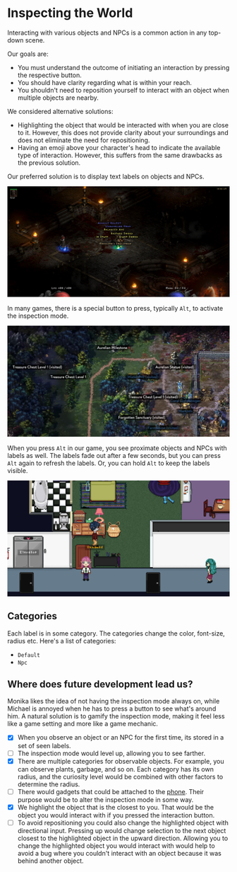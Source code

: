 # Inspecting the World

Interacting with various objects and NPCs is a common action in any top-down scene.

Our goals are:

- You must understand the outcome of initiating an interaction by pressing the respective button.
- You should have clarity regarding what is within your reach.
- You shouldn't need to reposition yourself to interact with an object when multiple objects are nearby.

We considered alternative solutions:

- Highlighting the object that would be interacted with when you are close to it. However, this does not provide clarity about your surroundings and does not eliminate the need for repositioning.
- Having an emoji above your character's head to indicate the available type of interaction. However, this suffers from the same drawbacks as the previous solution.

Our preferred solution is to display text labels on objects and NPCs.

![Diablo example with highlighted items](assets/diablo-inspect-items.png)

In many games, there is a special button to press, typically `Alt`, to activate the inspection mode.

![Songs of Conquest example with highlighted locations](assets/songs-of-conquest-inspect-world.png)

When you press `Alt` in our game, you see proximate objects and NPCs with labels as well.
The labels fade out after a few seconds, but you can press `Alt` again to refresh the labels.
Or, you can hold `Alt` to keep the labels visible.

![Don't Count The Sheep example](assets/dont-count-the-sheep-inspect-world.png)

## Categories

Each label is in some category.
The categories change the color, font-size, radius etc.
Here's a list of categories:

- `Default`
- `Npc`

## Where does future development lead us?

Monika likes the idea of not having the inspection mode always on, while Michael is annoyed when he has to press a button to see what's around him.
A natural solution is to gamify the inspection mode, making it feel less like a game setting and more like a game mechanic.

- [x] When you observe an object or an NPC for the first time, its stored in a set of seen labels.
- [ ] The inspection mode would level up, allowing you to see farther.
- [x] There are multiple categories for observable objects.
      For example, you can observe plants, garbage, and so on.
      Each category has its own radius, and the curiosity level would be combined with other factors to determine the radius.
- [ ] There would gadgets that could be attached to the [phone](phone.md).
      Their purpose would be to alter the inspection mode in some way.
- [x] We highlight the object that is the closest to you.
      That would be the object you would interact with if you pressed the interaction button.
- [ ] To avoid repositioning you could also change the highlighted object with directional input.
      Pressing up would change selection to the next object closest to the highlighted object in the upward direction.
      Allowing you to change the highlighted object you would interact with would help to avoid a bug where you couldn't interact with an object because it was behind another object.
